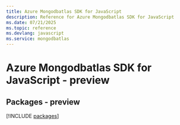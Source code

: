 ```yaml
---
title: Azure Mongodbatlas SDK for JavaScript
description: Reference for Azure Mongodbatlas SDK for JavaScript
ms.date: 07/21/2025
ms.topic: reference
ms.devlang: javascript
ms.service: mongodbatlas
---
```

# Azure Mongodbatlas SDK for JavaScript - preview
## Packages - preview
[!INCLUDE [packages](mongodbatlas-index.md)]